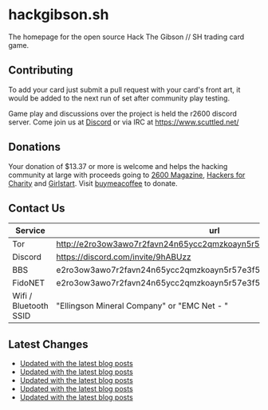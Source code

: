 # hackgibson.sh
The homepage for the open source Hack The Gibson // SH trading card game.


## Contributing

To add your card just submit a pull request with your card's front art, it would be added to the next run of set after community play testing.

Game play and discussions over the project is held the r2600 discord server. Come join us at [Discord](https://discord.com/invite/9hABUzz) or via IRC at https://www.scuttled.net/


## Donations

Your donation of $13.37 or more is welcome and helps the hacking community at large with proceeds going to [2600 Magazine](https://2600.com/), [Hackers for Charity](https://hackersforcharity.org) and [Girlstart](https://girlstart.org).  Visit [buymeacoffee](https://www.buymeacoffee.com/hackgibson.sh) to donate.


## Contact Us

Service | url
-|-
Tor | http://e2ro3ow3awo7r2favn24n65ycc2qmzkoayn5r57e3f56nvjwdcgg32ad.onion
Discord | https://discord.com/invite/9hABUzz
BBS | e2ro3ow3awo7r2favn24n65ycc2qmzkoayn5r57e3f56nvjwdcgg32ad.onion:23
FidoNET | e2ro3ow3awo7r2favn24n65ycc2qmzkoayn5r57e3f56nvjwdcgg32ad.onion:24554
Wifi / Bluetooth SSID | "Ellingson Mineral Company" or "EMC Net - <fidonet address>"

## Latest Changes
<!-- BLOG-POST-LIST:START -->
- [Updated with the latest blog posts](https://github.com/DFW2600/hackgibson.sh/commit/d76df25182ec5404f39646f52476541d9cc27079)
- [Updated with the latest blog posts](https://github.com/DFW2600/hackgibson.sh/commit/1b71e8d90160050a1eaeb5cad829507538dac7dc)
- [Updated with the latest blog posts](https://github.com/DFW2600/hackgibson.sh/commit/c6f4e5e6a9b80b20c221d56af8a7226e2c2cacdf)
- [Updated with the latest blog posts](https://github.com/DFW2600/hackgibson.sh/commit/7d197395ac3e0bd21addc34acea05fafebb6231a)
- [Updated with the latest blog posts](https://github.com/DFW2600/hackgibson.sh/commit/58b3be0e6b515f4210c52b532ec4a750e9f96b65)
<!-- BLOG-POST-LIST:END -->
